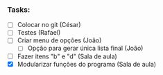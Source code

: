 ### Tasks:

- [ ] Colocar no git (César)
- [ ] Testes (Rafael)
- [ ] Criar menu de opções (João)
	- [ ] Opção para gerar única lista final (João)
- [ ] Fazer itens "b" e "d" (Sala de aula)
- [x] Modularizar funções do programa (Sala de aula)
